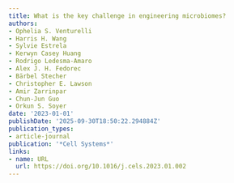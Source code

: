 ```yaml
---
title: What is the key challenge in engineering microbiomes?
authors:
- Ophelia S. Venturelli
- Harris H. Wang
- Sylvie Estrela
- Kerwyn Casey Huang
- Rodrigo Ledesma‐Amaro
- Alex J. H. Fedorec
- Bärbel Stecher
- Christopher E. Lawson
- Amir Zarrinpar
- Chun‐Jun Guo
- Orkun S. Soyer
date: '2023-01-01'
publishDate: '2025-09-30T18:50:22.294884Z'
publication_types:
- article-journal
publication: '*Cell Systems*'
links:
- name: URL
  url: https://doi.org/10.1016/j.cels.2023.01.002
---
```

